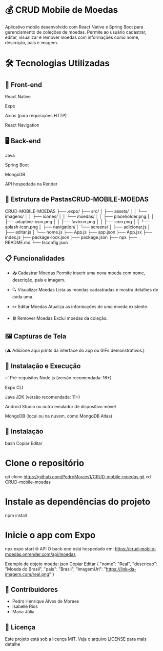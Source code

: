 # 💰 CRUD Mobile de Moedas
Aplicativo mobile desenvolvido com React Native e Spring Boot para gerenciamento de coleções de moedas. Permite ao usuário cadastrar, editar, visualizar e remover moedas com informações como nome, descrição, país e imagem.

# 🛠️ Tecnologias Utilizadas

## 📱 Front-end
React Native

Expo

Axios (para requisições HTTP)

React Navigation

## 🖥️ Back-end
Java

Spring Boot

MongoDB

API hospedada na Render

## 📂 Estrutura de PastasCRUD-MOBILE-MOEDAS
CRUD-MOBILE-MOEDAS
├── .expo/
├── src/
│   ├── assets/
│   │   └── imagens/
│   │       ├── icones/
│   │       └── moedas/
│   │       ├── placeholder.png
│   │       ├── adaptive-icon.png
│   │       ├── favicon.png
│   │       ├── icon.png
│   │       └── splash-icon.png
│   ├── navigation/
│   └── screens/
│       ├── adicionar.js
│       ├── editar.js
│       └── home.js
├── App.js
├── app.json
├── App.jsx
├── index.js
├── package-lock.json
├── package.json
├── npx
├── README.md
└── tsconfig.json



## 📋 Funcionalidades
- 📥 Cadastrar Moedas
Permite inserir uma nova moeda com nome, descrição, país e imagem.

- 🔍 Visualizar Moedas
Lista as moedas cadastradas e mostra detalhes de cada uma.

- ✏️ Editar Moedas
Atualiza as informações de uma moeda existente.

- 🗑️ Remover Moedas
Exclui moedas da coleção.

## 🖼️ Capturas de Tela
(⚠️ Adicione aqui prints da interface do app ou GIFs demonstrativos.)

## 🚀 Instalação e Execução
✅ Pré-requisitos
Node.js (versão recomendada: 16+)

Expo CLI

Java JDK (versão recomendada: 11+)

Android Studio ou outro emulador de dispositivo móvel

MongoDB (local ou na nuvem, como MongoDB Atlas)

## 🔧 Instalação
bash
Copiar
Editar
# Clone o repositório
git clone https://github.com/PedroMoraes1/CRUD-mobile-moedas.git
cd CRUD-mobile-moedas

# Instale as dependências do projeto
npm install

# Inicie o app com Expo
npx expo start
🌐 API
O back-end está hospedado em:
https://crud-mobile-moedas.onrender.com/api/moedas

Exemplo de objeto moeda:
json
Copiar
Editar
{
  "nome": "Real",
  "descricao": "Moeda do Brasil",
  "pais": "Brasil",
  "imagemUrl": "https://link-da-imagem.com/real.png"
}
## 👥 Contribuidores
- Pedro Henrique Alves de Moraes
- Isabelle Rios
- Maria Júlia

## 📄 Licença
Este projeto está sob a licença MIT. Veja o arquivo LICENSE para mais detalhe
